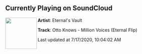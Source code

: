 ## Currently Playing on SoundCloud

[<img align="left" width="100" src="https://i1.sndcdn.com/artworks-000586463099-m8pdju-t50x50.jpg">](https://soundcloud.com/user-732482285/otto-knows-million-voices-eternal-flip?in=saxurn/sets/dancing-landscapes)

**Artist**: Eternal's Vault 

**Track**: Otto Knows - Million Voices (Eternal Flip)

Last updated at 7/17/2020, 10:04:02 AM
